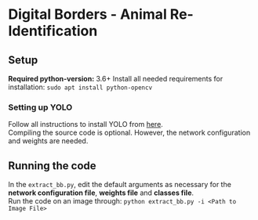 # Digital Borders - Animal Re-Identification

## Setup
**Required python-version:** 3.6+
Install all needed requirements for installation:
`sudo apt install python-opencv`

### Setting up YOLO
Follow all instructions to install YOLO from [here](https://pjreddie.com/darknet/yolo/). <br>
Compiling the source code is optional. However, the network configuration and weights are needed. <br>

## Running the code
In the `extract_bb.py`, edit the default arguments as necessary for the **network configuration file**, **weights file** and **classes file**. <br>
Run the code on an image through: `python extract_bb.py -i <Path to Image File>` <br>
